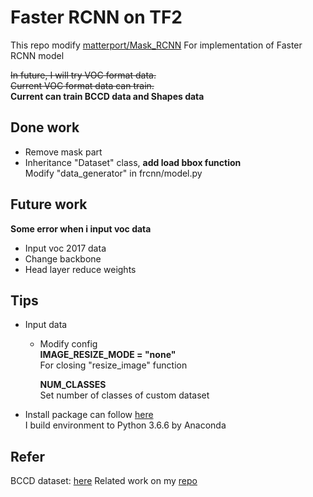 # Faster RCNN on TF2

This repo modify [matterport/Mask_RCNN](https://github.com/matterport/Mask_RCNN)
For implementation of Faster RCNN model

~~In future, I will try VOC format data.~~  
~~Current VOC format data can train.~~  
**Current can train BCCD data and Shapes data**  

## Done work  
* Remove mask part  
* Inheritance "Dataset" class, **add load bbox function**  
  Modify "data_generator" in frcnn/model.py  

## Future work  
**Some error when i input voc data**  
* Input voc 2017 data  
* Change backbone  
* Head layer reduce weights  

## Tips  
* Input data  
  * Modify config  
    **IMAGE_RESIZE_MODE = "none"**  
    For closing "resize_image" function  
    
    **NUM_CLASSES**  
    Set number of classes of custom dataset
* Install package can follow [here](https://github.com/jacky10001/Faster_RCNN-tf2/blob/main/requirements.txt)  
  I build environment to Python 3.6.6 by Anaconda  

## Refer
BCCD dataset: [here](https://github.com/Shenggan/BCCD_Dataset)
Related work on my [repo](https://github.com/jacky10001/Mask_RCNN-tf2)